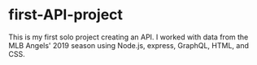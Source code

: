 # first-API-project
This is my first solo project creating an API. I worked with data from the MLB Angels' 2019 season using Node.js, express, GraphQL, HTML, and CSS.
